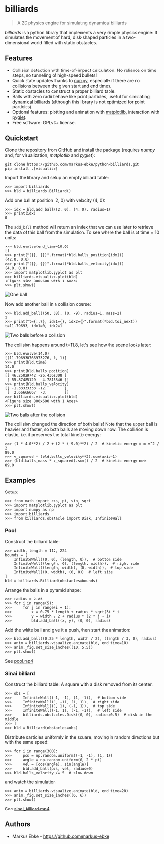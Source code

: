 # billiards

> A 2D physics engine for simulating dynamical billiards

_billiards_ is a python library that implements a very simple physics engine:
It simulates the movement of hard, disk-shaped particles in a two-dimensional world filled with static obstacles.



## Features

- Collision detection with time-of-impact calculation. No reliance on time steps, no tunneling of high-speed bullets!
- Quick state updates thanks to [numpy](https://numpy.org/), especially if there are no collisions between the given start and end times.
- Static obstacles to construct a proper billiard table.
- Balls with zero radii behave like point particles, useful for simulating [dynamical billiards](https://en.wikipedia.org/wiki/Dynamical_billiards) (although this library is not optimized for point particles).
- Optional features: plotting and animation with [matplotlib](https://matplotlib.org/), interaction with [pyglet](https://pyglet.org/).
- Free software: GPLv3+ license.



## Quickstart

Clone the repository from GitHub and install the package (requires _numpy_ and, for visualization, _matplotlib_ and _pyglet_):

```shell
git clone https://github.com/markus-ebke/python-billiards.git
pip install .[visualize]
```

Import the library and setup an empty billiard table:

```pycon
>>> import billiards
>>> bld = billiards.Billiard()

```

Add one ball at position (2, 0) with velocity (4, 0):

```pycon
>>> idx = bld.add_ball((2, 0), (4, 0), radius=1)
>>> print(idx)
0

```

The `add_ball` method will return an index that we can use later to retrieve the data of this ball from the simulation.
To see where the ball is at time = 10 units:

```pycon
>>> bld.evolve(end_time=10.0)
[]
>>> print("({}, {})".format(*bld.balls_position[idx]))
(42.0, 0.0)
>>> print("({}, {})".format(*bld.balls_velocity[idx]))
(4.0, 0.0)
>>> import matplotlib.pyplot as plt
>>> billiards.visualize.plot(bld)
<Figure size 800x600 with 1 Axes>
>>> plt.show()
```

![One ball](docs/_images/quickstart_1.svg)

Now add another ball in a collision course:

```pycon
>>> bld.add_ball((50, 18), (0, -9), radius=1, mass=2)
1
>>> print("t={:.7}, idx1={}, idx2={}".format(*bld.toi_next))
t=11.79693, idx1=0, idx2=1
```

![Two balls before a collision](docs/_images/quickstart_2.svg)

The collision happens around t=11.8, let's see how the scene looks later:

```pycon
>>> bld.evolve(14.0)
[(11.796930766973276, 0, 1)]
>>> print(bld.time)
14.0
>>> print(bld.balls_position)
[[ 46.25029742 -26.4368308 ]
 [ 55.87485129  -4.7815846 ]]
>>> print(bld.balls_velocity)
[[ -1.33333333 -12.        ]
 [  2.66666667  -3.        ]]
>>> billiards.visualize.plot(bld)
<Figure size 800x600 with 1 Axes>
>>> plt.show()
```

![Two balls after the collision](docs/_images/quickstart_3.svg)

The collision changed the direction of both balls!
Note that the upper ball is heavier and faster, so both balls are moving down now.
The collision is elastic, i.e. it preserves the total kinetic energy:

```pycon
>>> (1 * 4.0**2) / 2 + (2 * (-9.0)**2) / 2  # kinetic energy = m v^2 / 2
89.0
>>> v_squared = (bld.balls_velocity**2).sum(axis=1)
>>> (bld.balls_mass * v_squared).sum() / 2  # kinetic energy now
89.0
```

## Examples

Setup:

```pycon
>>> from math import cos, pi, sin, sqrt
>>> import matplotlib.pyplot as plt
>>> import numpy as np
>>> import billiards
>>> from billiards.obstacle import Disk, InfiniteWall
```



### Pool

Construct the billiard table:

```pycon
>>> width, length = 112, 224
bounds = [
    InfiniteWall((0, 0), (length, 0)),  # bottom side
    InfiniteWall((length, 0), (length, width)),  # right side
    InfiniteWall((length, width), (0, width)),  # top side
    InfiniteWall((0, width), (0, 0))  # left side
]
bld = billiards.Billiard(obstacles=bounds)
```

Arrange the balls in a pyramid shape:

```pycon
>>> radius = 2.85
>>> for i in range(5):
>>>     for j in range(i + 1):
>>>         x = 0.75 * length + radius * sqrt(3) * i
>>>         y = width / 2 + radius * (2 * j - i)
>>>         bld.add_ball((x, y), (0, 0), radius)
```

Add the white ball and give it a push, then start the animation:

```pycon
>>> bld.add_ball((0.25 * length, width / 2), (length / 3, 0), radius)
>>> anim = billiards.visualize.animate(bld, end_time=10)
>>> anim._fig.set_size_inches((10, 5.5))
>>> plt.show()
```

See [pool.mp4](./examples/pool.mp4)



### Sinai billiard

Construct the billiard table: A square with a disk removed from its center.

```pycon
>>> obs = [
>>>     InfiniteWall((-1, -1), (1, -1)),  # bottom side
>>>     InfiniteWall((1, -1), (1, 1)),  # right side
>>>     InfiniteWall((1, 1), (-1, 1)),  # top side
>>>     InfiniteWall((-1, 1), (-1, -1)),  # left side
>>>     billiards.obstacles.Disk((0, 0), radius=0.5)  # disk in the middle
>>> ]
>>> bld = Billiard(obstacles=obs)
```

Distribute particles uniformly in the square, moving in random directions but with the same speed:

```pycon
>>> for i in range(300):
>>>     pos = np.random.uniform((-1, -1), (1, 1))
>>>     angle = np.random.uniform(0, 2 * pi)
>>>     vel = [cos(angle), sin(angle)]
>>>     bld.add_ball(pos, vel, radius=0)
>>> bld.balls_velocity /= 5  # slow down
```

and watch the simulation

```pycon
>>> anim = billiards.visualize.animate(bld, end_time=20)
>>> anim._fig.set_size_inches((6, 6))
>>> plt.show()
```

See [sinai_billiard.mp4](./examples/sinai_billiard.mp4)



## Authors

- Markus Ebke - <https://github.com/markus-ebke>
